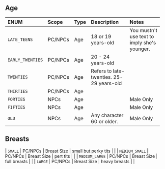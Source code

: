 ## Age

| ENUM | Scope | Type | Description | Notes |
| :--- | :---- | :--- | :---------- | :---- |
| `LATE_TEENS` | PC/NPCs | Age | 18 or 19 years-old | You mustn't use text to imply she's younger. |
| `EARLY_TWENTIES` | PC/NPCs | Age | 20 - 24 years-old | |
| `TWENTIES` | PC/NPCs | Age | Refers to late-twenties. 25-29 years-old | |
| `THIRTIES` | PC/NPCs | Age |  | |
| `FORTIES` | NPCs | Age |  | Male Only |
| `FIFTIES` | NPCs | Age |  | Male Only |
| `OLD` | NPCs | Age | Any character 60 or older. | Male Only |

## Breasts

| `SMALL` | PC/NPCs | Breast Size | small but perky tits | |
| `MEDIUM_SMALL` | PC/NPCs | Breast Size | pert tits | |
| `MEDIUM_LARGE` | PC/NPCs | Breast Size | full breasts | |
| `LARGE` | PC/NPCs | Breast Size | heavy breasts | |
